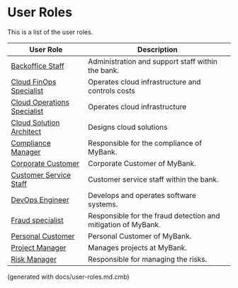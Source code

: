 # User Roles

This is a list of the user roles.

| User Role | Description |
|---|---|
| [Backoffice Staff](mybank/user-role/backoffice-staff.md) | Administration and support staff within the bank. |  
| [Cloud FinOps Specialist](mybank/it-management/cloud-finops-specialist.md) | Operates cloud infrastructure and controls costs |  
| [Cloud Operations Specialist](mybank/it-management/cloud-operations-specialist.md) | Operates cloud infrastructure |  
| [Cloud Solution Architect](mybank/it-management/cloud-solution-architect.md) | Designs cloud solutions |  
| [Compliance Manager](mybank/compliance/compliance-manager.md) | Responsible for the compliance of MyBank. |  
| [Corporate Customer](mybank/user-role/corporate-customer.md) | Corporate Customer of MyBank. |  
| [Customer Service Staff](mybank/user-role/customer-service-staff.md) | Customer service staff within the bank. |  
| [DevOps Engineer](mybank/project-management/devops-engineer.md) | Develops and operates software systems. |  
| [Fraud specialist](mybank/compliance/fraud-specialist.md) | Responsible for the fraud detection and mitigation of MyBank. |  
| [Personal Customer](mybank/user-role/personal-customer.md) | Personal Customer of MyBank. |  
| [Project Manager](mybank/project-management/project-manager.md) | Manages projects at MyBank. |  
| [Risk Manager](mybank/compliance/risk-manager.md) | Responsible for managing the risks. |  


(generated with docs/user-roles.md.cmb)
